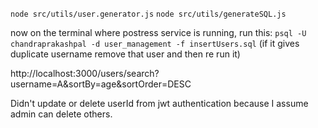 
`node src/utils/user.generator.js`
`node src/utils/generateSQL.js`

now on the terminal where postress service is running, run this:
`psql -U chandraprakashpal -d user_management -f insertUsers.sql`
(if it gives duplicate username remove that user and then re run it)

http://localhost:3000/users/search?username=A&sortBy=age&sortOrder=DESC

Didn't update or delete userId from jwt authentication because I assume admin can delete others.
